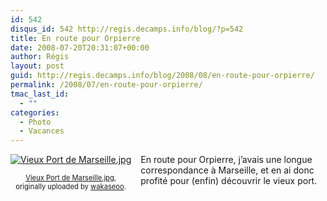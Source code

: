 ```yaml
---
id: 542
disqus_id: 542 http://regis.decamps.info/blog/?p=542
title: En route pour Orpierre
date: 2008-07-20T20:31:07+00:00
author: Régis
layout: post
guid: http://regis.decamps.info/blog/2008/08/en-route-pour-orpierre/
permalink: /2008/07/en-route-pour-orpierre/
tmac_last_id:
  - ""
categories:
  - Photo
  - Vacances
---
```

<div style="float: left; text-align: center; margin-right: 15px; margin-bottom: 15px;">
  <a href="http://www.flickr.com/photos/wakaseoo/2704168791/" title="photo sharing"><img src="http://farm4.static.flickr.com/3168/2704168791_218dfbf9dc_t.jpg" alt="Vieux Port de Marseille.jpg" /></a><br /> <span style="font-size: 0.8em; margin-top: 0px;"><br /> <a href="http://www.flickr.com/photos/wakaseoo/2704168791/">Vieux Port de Marseille.jpg</a>,<br /> originally uploaded by <a href="http://www.flickr.com/people/wakaseoo/">wakaseoo</a>.<br /> </span>
</div>

En route pour Orpierre, j’avais une longue correspondance à Marseille, et en ai donc profité pour (enfin) découvrir le vieux port.
  
<br clear="all" />
